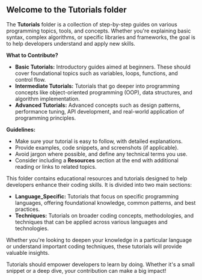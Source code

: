 ## Welcome to the Tutorials folder
The **Tutorials** folder is a collection of step-by-step guides on various programming topics, tools, and concepts.  Whether you're explaining basic syntax, complex algorithms, or specific libraries and frameworks, the goal is to help developers understand and apply new skills.

**What to Contribute?**
- **Basic Tutorials:** Introductory guides aimed at beginners.  These should cover foundational topics such as variables, loops, functions, and control flow.
- **Intermediate Tutorials:** Tutorials that go deeper into programming concepts like object-oriented programming (OOP), data structures, and algorithm implementation.
- **Advanced Tutorials:** Advanced concepts such as design patterns, performance tuning, API development, and real-world application of programming principles.

**Guidelines:**
- Make sure your tutorial is easy to follow, with detailed explanations.
- Provide examples, code snippets, and screenshots (if applicable).
- Avoid jargon where possible, and define any technical terms you use.
- Consider including a **Resources** section at the end with additional reading or links to related topics.

This folder contains educational resources and tutorials designed to help developers enhance their coding skills.  It is divided into two main sections:
- **Language_Specific:** Tutorials that focus on specific programming languages, offering foundational knowledge, common patterns, and best practices.
- **Techniques:** Tutorials on broader coding concepts, methodologies, and techniques that can be applied across various languages and technologies.

Whether you're looking to deepen your knowledge in a particular language or understand important coding techniques, these tutorials will provide valuable insights.

Tutorials should empower developers to learn by doing.  Whether it's a small snippet or a deep dive, your contribution can make a big impact!
